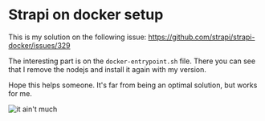 # Strapi on docker setup

This is my solution on the following issue: https://github.com/strapi/strapi-docker/issues/329

The interesting part is on the `docker-entrypoint.sh` file. There you can see that I remove the nodejs and install it again with my version.

Hope this helps someone. It's far from being an optimal solution, but works for me.

![it ain't much](https://i.kym-cdn.com/entries/icons/original/000/028/021/work.jpg)
